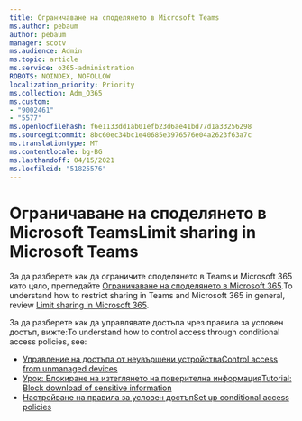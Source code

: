 ```yaml
---
title: Ограничаване на споделянето в Microsoft Teams
ms.author: pebaum
author: pebaum
manager: scotv
ms.audience: Admin
ms.topic: article
ms.service: o365-administration
ROBOTS: NOINDEX, NOFOLLOW
localization_priority: Priority
ms.collection: Adm_O365
ms.custom:
- "9002461"
- "5577"
ms.openlocfilehash: f6e1133dd1ab01efb23d6ae41bd77d1a33256298
ms.sourcegitcommit: 8bc60ec34bc1e40685e3976576e04a2623f63a7c
ms.translationtype: MT
ms.contentlocale: bg-BG
ms.lasthandoff: 04/15/2021
ms.locfileid: "51825576"
---
```

# <a name="limit-sharing-in-microsoft-teams"></a><span data-ttu-id="5ffdd-102">Ограничаване на споделянето в Microsoft Teams</span><span class="sxs-lookup"><span data-stu-id="5ffdd-102">Limit sharing in Microsoft Teams</span></span>

<span data-ttu-id="5ffdd-103">За да разберете как да ограничите споделянето в Teams и Microsoft 365 като цяло, прегледайте [Ограничаване на споделянето в Microsoft 365](https://docs.microsoft.com/microsoft-365/solutions/microsoft-365-limit-sharing?view=o365-worldwide).</span><span class="sxs-lookup"><span data-stu-id="5ffdd-103">To understand how to restrict sharing in Teams and Microsoft 365 in general, review [Limit sharing in Microsoft 365](https://docs.microsoft.com/microsoft-365/solutions/microsoft-365-limit-sharing?view=o365-worldwide).</span></span>

<span data-ttu-id="5ffdd-104">За да разберете как да управлявате достъпа чрез правила за условен достъп, вижте:</span><span class="sxs-lookup"><span data-stu-id="5ffdd-104">To understand how to control access through conditional access policies, see:</span></span>

- [<span data-ttu-id="5ffdd-105">Управление на достъпа от неувършени устройства</span><span class="sxs-lookup"><span data-stu-id="5ffdd-105">Control access from unmanaged devices</span></span>](https://docs.microsoft.com/sharepoint/control-access-from-unmanaged-devices)
- [<span data-ttu-id="5ffdd-106">Урок: Блокиране на изтеглянето на поверителна информация</span><span class="sxs-lookup"><span data-stu-id="5ffdd-106">Tutorial: Block download of sensitive information</span></span>](https://docs.microsoft.com/cloud-app-security/use-case-proxy-block-session-aad)
- [<span data-ttu-id="5ffdd-107">Настройване на правила за условен достъп</span><span class="sxs-lookup"><span data-stu-id="5ffdd-107">Set up conditional access policies</span></span>](https://docs.microsoft.com/microsoft-365/business/set-up-conditional-access-policies?view=o365-worldwide)
